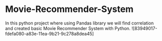 # Movie-Recommender-System
In this python project where using Pandas library we will find correlation and created basic Movie Recommender System with Python.
![83949017-fdefa080-a83e-11ea-9b21-9c278a8dea45]
